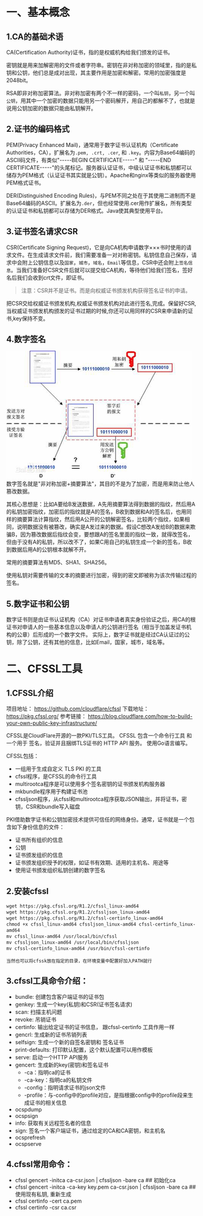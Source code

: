 <!-- toc --> 
# 一、基本概念
## 1.CA的基础术语

CA(Certification Authority)证书，指的是权威机构给我们颁发的证书。

密钥就是用来加解密用的文件或者字符串。密钥在非对称加密的领域里，指的是私钥和公钥，他们总是成对出现，其主要作用是加密和解密。常用的加密强度是2048bit。

RSA即非对称加密算法。非对称加密有两个不一样的密码，一个叫`私钥`，另一个叫`公钥`，用其中一个加密的数据只能用另一个密码解开，用自己的都解不了，也就是说用公钥加密的数据只能由私钥解开。

## 2.证书的编码格式
PEM(Privacy Enhanced Mail)，通常用于数字证书认证机构（Certificate Authorities，CA），扩展名为`.pem, .crt, .cer`, 和 `.key`。内容为Base64编码的ASCII码文件，有类似"-----BEGIN CERTIFICATE-----" 和 "-----END CERTIFICATE-----"的头尾标记。服务器认证证书，中级认证证书和私钥都可以储存为PEM格式（认证证书其实就是公钥）。Apache和nginx等类似的服务器使用PEM格式证书。

DER(Distinguished Encoding Rules)，与PEM不同之处在于其使用二进制而不是Base64编码的ASCII。扩展名为`.der`，但也经常使用.cer用作扩展名，所有类型的认证证书和私钥都可以存储为DER格式。Java使其典型使用平台。

## 3.证书签名请求CSR

CSR(Certificate Signing Request)，它是向CA机构申请数字×××书时使用的请求文件。在生成请求文件前，我们需要准备一对对称密钥。私钥信息自己保存，请求中会附上公钥信息以及`国家`，`城市`，`域名`，`Email`等信息，CSR中还会附上`签名信息`。当我们准备好CSR文件后就可以提交给CA机构，等待他们给我们签名，签好名后我们会收到crt文件，即证书。

> 注意：CSR并不是证书。而是向权威证书颁发机构获得签名证书的申请。

把CSR交给权威证书颁发机构,权威证书颁发机构对此进行签名,完成。保留好CSR,当权威证书颁发机构颁发的证书过期的时候,你还可以用同样的CSR来申请新的证书,key保持不变。



## 4.数字签名
![](images/screenshot_1537319671692.png)
数字签名就是"非对称加密+摘要算法"，其目的不是为了加密，而是用来防止他人篡改数据。

其核心思想是：比如A要给B发送数据，A先用摘要算法得到数据的指纹，然后用A的私钥加密指纹，加密后的指纹就是A的签名，B收到数据和A的签名后，也用同样的摘要算法计算指纹，然后用A公开的公钥解密签名，比较两个指纹，如果相同，说明数据没有被篡改，确实是A发过来的数据。假设C想改A发给B的数据来欺骗B，因为篡改数据后指纹会变，要想跟A的签名里面的指纹一致，就得改签名，但由于没有A的私钥，所以改不了，如果C用自己的私钥生成一个新的签名，B收到数据后用A的公钥根本就解不开。

常用的摘要算法有MD5、SHA1、SHA256。

使用私钥对需要传输的文本的摘要进行加密，得到的密文即被称为该次传输过程的签名。


## 5.数字证书和公钥
数字证书则是由证书认证机构（CA）对证书申请者真实身份验证之后，用CA的根证书对申请人的一些基本信息以及申请人的公钥进行签名（相当于加盖发证书机 构的公章）后形成的一个数字文件。
实际上，数字证书就是经过CA认证过的公钥，除了公钥，还有其他的信息，比如Email，国家，城市，域名等。

# 二、CFSSL工具
## 1.CFSSL介绍
项目地址： https://github.com/cloudflare/cfssl
下载地址： https://pkg.cfssl.org/
参考链接： https://blog.cloudflare.com/how-to-build-your-own-public-key-infrastructure/

CFSSL是CloudFlare开源的一款PKI/TLS工具。 CFSSL 包含一个命令行工具 和一个用于 签名，验证并且捆绑TLS证书的 HTTP API 服务。 使用Go语言编写。

CFSSL包括：
* 一组用于生成自定义 TLS PKI 的工具
* cfssl程序，是CFSSL的命令行工具
* multirootca程序是可以使用多个签名密钥的证书颁发机构服务器
* mkbundle程序用于构建证书池
* cfssljson程序，从cfssl和multirootca程序获取JSON输出，并将证书，密钥，CSR和bundle写入磁盘

PKI借助数字证书和公钥加密技术提供可信任的网络身份。通常，证书就是一个包含如下身份信息的文件：
* 证书所有组织的信息
* 公钥
* 证书颁发组织的信息
* 证书颁发组织授予的权限，如证书有效期、适用的主机名、用途等
* 使用证书颁发组织私钥创建的数字签名

## 2.安装cfssl
```
wget https://pkg.cfssl.org/R1.2/cfssl_linux-amd64
wget https://pkg.cfssl.org/R1.2/cfssljson_linux-amd64
wget https://pkg.cfssl.org/R1.2/cfssl-certinfo_linux-amd64
chmod +x cfssl_linux-amd64 cfssljson_linux-amd64 cfssl-certinfo_linux-amd64
mv cfssl_linux-amd64 /usr/local/bin/cfssl
mv cfssljson_linux-amd64 /usr/local/bin/cfssljson
mv cfssl-certinfo_linux-amd64 /usr/bin/cfssl-certinfo

当然也可以将cfssk放在指定的目录，在环境变量中配置好加入PATH就行
```
## 3.cfssl工具命令介绍：
* bundle: 创建包含客户端证书的证书包
* genkey: 生成一个key(私钥)和CSR(证书签名请求)
* scan: 扫描主机问题
* revoke: 吊销证书
* certinfo: 输出给定证书的证书信息， 跟cfssl-certinfo 工具作用一样
* gencrl: 生成新的证书吊销列表
* selfsign: 生成一个新的自签名密钥和 签名证书
* print-defaults: 打印默认配置，这个默认配置可以用作模板
* serve: 启动一个HTTP API服务
* gencert: 生成新的key(密钥)和签名证书
    * -ca：指明ca的证书
    * -ca-key：指明ca的私钥文件
    * -config：指明请求证书的json文件
    * -profile：与-config中的profile对应，是指根据config中的profile段来生成证书的相关信息
* ocspdump
* ocspsign
* info: 获取有关远程签名者的信息
* sign: 签名一个客户端证书，通过给定的CA和CA密钥，和主机名
* ocsprefresh
* ocspserve


## 4.cfssl常用命令：
* cfssl gencert -initca ca-csr.json | cfssljson -bare ca ## 初始化ca
* cfssl gencert -initca -ca-key key.pem ca-csr.json | cfssljson -bare ca ## 使用现有私钥, 重新生成
* cfssl certinfo -cert ca.pem
* cfssl certinfo -csr ca.csr
